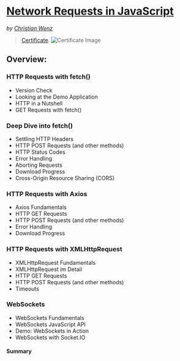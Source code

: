 # [Network Requests in JavaScript](https://app.pluralsight.com/library/courses/javascript-network-requests/table-of-contents)
*by [Christian Wenz](https://app.pluralsight.com/profile/author/christian-wenz)*

> [Certificate]().
> ![Certificate Image]()

## Overview:

 ### HTTP Requests with fetch()

 - Version Check
 - Looking at the Demo Application
 - HTTP in a Nutshell
 - GET Requests with fetch()

 ### Deep Dive into fetch()

 - Settling HTTP Headers
 - HTTP POST Requests (and other methods)
 - HTTP Status Codes
 - Error Handling 
 - Aborting Requests
 - Download Progress
 - Cross-Origin Resource Sharing (CORS)

 ### HTTP Requests with Axios
 
 - Axios Fundamentals
 - HTTP GET Requests
 - HTTP POST Requests (and other methods)
 - Error Handling
 - Download Progress

 ### HTTP Requests with XMLHttpRequest
 
 - XMLHttpRequest Fundamentals
 - XMLHttpRequest im Detail
 - HTTP GET Requests 
 - HTTP POST Requests (and other methods)
 - Timeouts

 ### WebSockets
 
 - WebSockets Fundamentals
 - WebSockets JavaScript API
 - Demo: WebSockets in Action
 - WebSockets with Socket.IO

 #### Summary
 